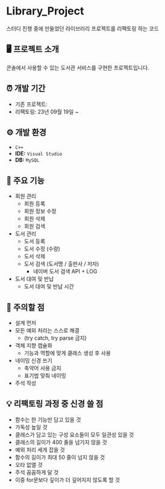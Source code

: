 # Library_Project
스터디 진행 중에 만들었던 라이브러리 프로젝트를 리팩토링 하는 코드

## 🖥 프로젝트 소개
콘솔에서 사용할 수 있는 도서관 서비스를 구현한 프로젝트입니다.
<br>

## ⏰ 개발 기간
- 기존 프로젝트:
- 리팩토링: 23년 09월 19일 ~

## ⚙ 개발 환경
- `C++`
- **IDE:** `Visual Studio`
- **DB:** `MySQL`

## 📌 주요 기능
- 회원 관리
  - 회원 등록
  - 회원 정보 수정
  - 회원 삭제
  - 회원 검색
- 도서 관리
  - 도서 등록
  - 도서 수정 (수량)
  - 도서 삭제
  - 도서 검색 (도서명 / 출판사 / 저자)
    - 네이버 도서 검색 API + LOG
- 도서 대여 및 반납
  - 도서 대여 및 반납 시간
 
## :thought_balloon: 주의할 점
- 설계 먼저
- 모든 예외 처리는 스스로 해결
  - (try catch, try parse 금지)
- 객체 지향 캡슐화
  - 기능과 역할에 맞게 클래스 생성 후 사용
- 네이밍 신경 쓰기
  - 축약어 사용 금지
  - 표기법 맞춰 네이밍
- 주석 작성

## :bulb: 리팩토링 과정 중 신경 쓸 점
- 함수는 한 기능만 담고 있을 것
- 가독성 높일 것
- 클래스가 담고 있는 구성 요소들이 모두 일관성 있을 것
- 클래스의 길이가 400 줄을 넘기지 않을 것
- 예외 처리 세게 잡을 것
- 함수의 길이가 최대 50 줄이 넘지 않을 것
- 오타 없앨 것
- 주석 꼼꼼하게 달 것
- 이중 for문보다 깊이가 더 깊어지지 않도록 할 것
